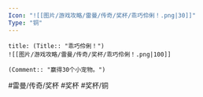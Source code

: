 ```yaml
---
Icon: "![[图片/游戏攻略/雷曼/传奇/奖杯/乖巧伶俐！.png|30]]"
Type: "铜"
---
```

```ad-common-bronze-trophy
title: (Title:: "乖巧伶俐！")
![[图片/游戏攻略/雷曼/传奇/奖杯/乖巧伶俐！.png|100]]

(Comment:: "赢得30个小宠物。")
```

#雷曼/传奇/奖杯 #奖杯 #奖杯/铜
